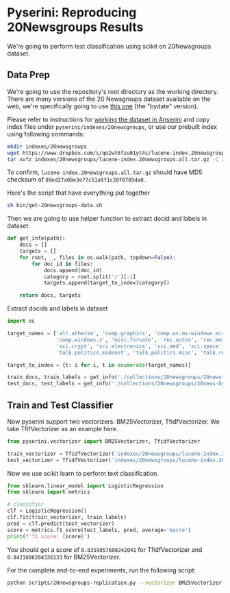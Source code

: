 # Pyserini: Reproducing 20Newsgroups Results

We're going to perform text classification using scikit on 20Newsgroups dataset.

## Data Prep

We're going to use the repository's root directory as the working directory.
There are many versions of the 20 Newsgroups dataset available on the web, we're specifically going to use [this one](http://qwone.com/~jason/20Newsgroups/) (the "bydate" version).

Please refer to instructions for [working the dataset in Anserini](https://github.com/castorini/anserini/blob/master/docs/experiments-20newsgroups.md#data-prep) and copy index files under `pyserini/indexes/20newsgroups`, or use our prebuilt index using following commands:
 
```bash
mkdir indexes/20newsgroups
wget https://www.dropbox.com/s/qo2wt6fzu01yt4c/lucene-index.20newsgroups.all.tar.gz -P indexes/20newsgroups
tar xvfz indexes/20newsgroups/lucene-index.20newsgroups.all.tar.gz -C indexes/20newsgroups
```
To confirm, `lucene-index.20newsgroups.all.tar.gz` should have MD5 checksum of `89ed27a08e3e77c51a9f1c28f0705da0`.

Here's the script that have everything put together

```bash
sh bin/get-20newsgroups-data.sh
```

Then we are going to use helper function to extract docid and labels in dataset.

```python
def get_info(path):
    docs = []
    targets = []
    for root, _, files in os.walk(path, topdown=False):
        for doc_id in files:
            docs.append(doc_id)
            category = root.split('/')[-1]
            targets.append(target_to_index[category])

    return docs, targets
```

Extract docids and labels in dataset

```python
import os

target_names = ['alt.atheism', 'comp.graphics', 'comp.os.ms-windows.misc', 'comp.sys.ibm.pc.hardware', 'comp.sys.mac.hardware',
                'comp.windows.x', 'misc.forsale', 'rec.autos', 'rec.motorcycles', 'rec.sport.baseball', 'rec.sport.hockey',
                'sci.crypt', 'sci.electronics', 'sci.med', 'sci.space', 'soc.religion.christian', 'talk.politics.guns',
                'talk.politics.mideast', 'talk.politics.misc', 'talk.religion.misc', ]

target_to_index = {t: i for i, t in enumerate(target_names)}

train_docs, train_labels = get_info('./collections/20newsgroups/20news-bydate-train/')
test_docs, test_labels = get_info('./collections/20newsgroups/20news-bydate-test/')
```

## Train and Test Classifier

Now pyserini support two vectorizers: BM25Vectorizer, TfidfVectorizer. We take TfifVectorizer as an example here.

```python
from pyserini.vectorizer import BM25Vectorizer, TfidfVectorizer

train_vectorizer = TfidfVectorizer('indexes/20newsgroups/lucene-index.20newsgroups.all', min_df=5, verbose=True).get_vectors(train_docs)
test_vectorizer = TfidfVectorizer('indexes/20newsgroups/lucene-index.20newsgroups.all', min_df=5, verbose=True).get_vectors(test_docs)
```

Now we use scikit learn to perform text classification.

```python
from sklearn.linear_model import LogisticRegression
from sklearn import metrics

# classifier
clf = LogisticRegression()
clf.fit(train_vectorizer, train_labels)
pred = clf.predict(test_vectorizer)
score = metrics.f1_score(test_labels, pred, average='macro')
print(f'f1 score: {score}')
```

You should get a score of `0.8359057600242041` for TfidfVectorizer and `0.8421606204336133` for BM25Vectorizer.

For the complete end-to-end experiments, run the following script:

```bash
python scripts/20newsgroups-replication.py --vectorizer BM25Vectorizer
```

